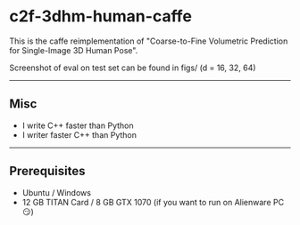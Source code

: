 # c2f-3dhm-human-caffe
This is the caffe reimplementation of "Coarse-to-Fine Volumetric Prediction for Single-Image 3D Human Pose".

Screenshot of eval on test set can be found in figs/ (d = 16, 32, 64) 

----
## Misc
- I write C++ faster than Python
- I writer faster C++ than Python

----
## Prerequisites
- Ubuntu / Windows
- 12 GB TITAN Card / 8 GB GTX 1070 (if you want to run on Alienware PC😏)

